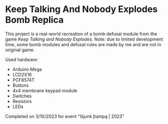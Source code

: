 # Keep Talking And Nobody Explodes Bomb Replica

This project is a real-world recreation of a bomb defusal module from the game *Keep Talking and Nobody Explodes*. Note: due to limited development time, some bomb modules and defusal rules are made by me and are not in original game.

Used hardware:
* Arduino Mega
* LCD2X16
* PCF8574T
* Buttons
* 4x4 membrane keypad module
* Switches
* Resistors
* LEDs

Completed on 3/10/2023 for event "Išjunk Įtampą | 2023"
